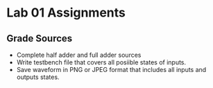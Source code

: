 # Lab 01 Assignments

## Grade Sources
* Complete half adder and full adder sources
* Write testbench file that covers all posiible states of inputs.
* Save waveform in PNG or JPEG format that includes all inputs and outputs states.
